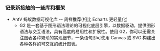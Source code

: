 ### 记录新接触的一些库和框架

- AntV 蚂蚁数据可视化库 -- 周祥推荐(相比 Echarts 更轻量化)
  - G2 是一套基于图形语法理论的可视化底层引擎，以数据驱动，提供图形语法与交互语法，具有高度的易用性和扩展性。使用 G2，你可以无需关注图表各种繁琐的实现细节，一条语句即可使用 Canvas 或 SVG 构建出各种各样的可交互的统计图表。
